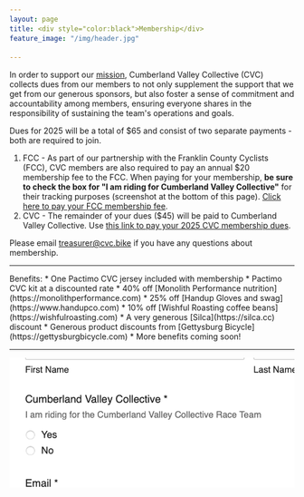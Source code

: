 ```yaml
---
layout: page
title: <div style="color:black">Membership</div>
feature_image: "/img/header.jpg"

---
```

In order to support our [mission](../team), Cumberland Valley Collective (CVC) collects dues from our members to not only supplement the support that we get from our generous sponsors, but also foster a sense of commitment and accountability among members, ensuring everyone shares in the responsibility of sustaining the team's operations and goals.

Dues for 2025 will be a total of $65 and consist of two separate payments - both are required to join.

1. FCC - As part of our partnership with the Franklin County Cyclists (FCC), CVC members are also required to pay an annual $20 membership fee to the FCC. When paying for your membership, **be sure to check the box for "I am riding for Cumberland Valley Collective"** for their tracking purposes (screenshot at the bottom of this page). [Click here to pay your FCC membership fee](https://www.franklincountycyclists.com/fcc-store/p/2024-membership). 
2. CVC - The remainder of your dues ($45) will be paid to Cumberland Valley Collective. Use [this link to pay your 2025 CVC membership dues](https://www.paypal.com/ncp/payment/CUYWZKEWBM9J4).

Please email [treasurer@cvc.bike](mailto:treasurer@cvc.bike) if you have any questions about membership. 

<hr>
Benefits:
* One Pactimo CVC jersey included with membership
* Pactimo CVC kit at a discounted rate
* 40% off [Monolith Performance nutrition](https://monolithperformance.com)
* 25% off [Handup Gloves and swag](https://www.handupco.com)
* 10% off [Wishful Roasting coffee beans](https://wishfulroasting.com)
* A very generous [Silca](https://silca.cc) discount
* Generous product discounts from [Gettysburg Bicycle](https://gettysburgbicycle.com) 
* More benefits coming soon! 
<hr>
<img src="/img/fcc-membership.png">

